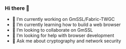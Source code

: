 ### Hi there 👋

<!--
zhaoxiaomeng/zhaoxiaomeng** is a ✨ _special_ ✨ repository because its `README.md` (this file) appears on your GitHub profile,
Here are some ideas to get you started.
-->

- 🔭 I’m currently working on GmSSL/Fabric-TWGC
- 🌱 I’m currently learning how to build a web browser
- 👯 I’m looking to collaborate on GmSSL 
- 🤔 I’m looking for help with browser development 
- 💬 Ask me about cryptography and network security
